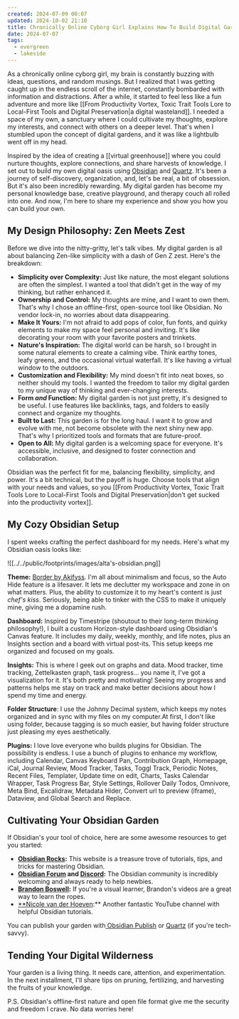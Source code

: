 ```yaml
---
created: 2024-07-09 00:07
updated: 2024-10-02 21:10
title: Chronically Online Cyborg Girl Explains How To Build Digital Garden
date: 2024-07-07
tags:
  - evergreen
  - lakeside
---
```

As a chronically online cyborg girl, my brain is constantly buzzing with ideas, questions, and random musings. But I realized that I was getting caught up in the endless scroll of the internet, constantly bombarded with information and distractions. After a while, it started to feel less like a fun adventure and more like [[From Productivity Vortex, Toxic Trait Tools Lore to Local-First Tools and Digital Preservation|a digital wasteland]]. I needed a space of my own, a sanctuary where I could cultivate my thoughts, explore my interests, and connect with others on a deeper level. That's when I stumbled upon the concept of digital gardens, and it was like a lightbulb went off in my head.

Inspired by the idea of creating a [[virtual greenhouse]] where you could nurture thoughts, explore connections, and share harvests of knowledge. I set out to build my own digital oasis using [Obsidian](https://help.obsidian.md/import/markdown) and [Quartz](https://github.com/jackyzha0/quartz). It's been a journey of self-discovery, organization, and, let's be real, a bit of obsession. But it's also been incredibly rewarding. My digital garden has become my personal knowledge base, creative playground, and therapy couch all rolled into one. And now, I'm here to share my experience and show you how you can build your own.

## My Design Philosophy: Zen Meets Zest

Before we dive into the nitty-gritty, let's talk vibes. My digital garden is all about balancing Zen-like simplicity with a dash of Gen Z zest. Here's the breakdown: 

- **Simplicity over Complexity:** Just like nature, the most elegant solutions are often the simplest. I wanted a tool that didn't get in the way of my thinking, but rather enhanced it. 
- **Ownership and Control:** My thoughts are mine, and I want to own them. That's why I chose an offline-first, open-source tool like Obsidian. No vendor lock-in, no worries about data disappearing. 
- **Make It Yours:** I'm not afraid to add pops of color, fun fonts, and quirky elements to make my space feel personal and inviting. It's like decorating your room with your favorite posters and trinkets. 
- **Nature's Inspiration:** The digital world can be harsh, so I brought in some natural elements to create a calming vibe. Think earthy tones, leafy greens, and the occasional virtual waterfall. It's like having a virtual window to the outdoors. 
- **Customization and Flexibility:** My mind doesn't fit into neat boxes, so neither should my tools. I wanted the freedom to tailor my digital garden to my unique way of thinking and ever-changing interests.
- **Form _and_ Function:** My digital garden is not just pretty, it's designed to be useful. I use features like backlinks, tags, and folders to easily connect and organize my thoughts. 
- **Built to Last:** This garden is for the long haul. I want it to grow and evolve with me, not become obsolete with the next shiny new app. That's why I prioritized tools and formats that are future-proof. 
- **Open to All:** My digital garden is a welcoming space for everyone. It's accessible, inclusive, and designed to foster connection and collaboration.

Obsidian was the perfect fit for me, balancing flexibility, simplicity, and power. It's a bit technical, but the payoff is huge. Choose tools that align with your needs and values, so you [[From Productivity Vortex, Toxic Trait Tools Lore to Local-First Tools and Digital Preservation|don't get sucked into the productivity vortex]].

## My Cozy Obsidian Setup

I spent weeks crafting the perfect dashboard for my needs. Here's what my Obsidian oasis looks like:

![[../../public/footprints/images/alta's-obsidian.png]]

**Theme:** [Border by Akifyss](https://github.com/Akifyss/obsidian-border/blob/main/presets.md). I'm all about minimalism and focus, so the Auto Hide feature is a lifesaver. It lets me declutter my workspace and zone in on what matters. Plus, the ability to customize it to my heart's content is just _chef's kiss_. Seriously, being able to tinker with the CSS to make it uniquely mine, giving me a dopamine rush.  

**Dashboard:** Inspired by Timestripe (shoutout to their long-term thinking philosophy!), I built a custom Horizon-style dashboard using Obsidian's Canvas feature. It includes my daily, weekly, monthly, and life notes, plus an Insights section and a board with virtual post-its. This setup keeps me organized and focused on my goals. 

**Insights:** This is where I geek out on graphs and data. Mood tracker, time tracking, Zettelkasten graph, task progress... you name it, I've got a visualization for it. It's both pretty and motivating! Seeing my progress and patterns helps me stay on track and make better decisions about how I spend my time and energy. 

**Folder Structure**: I use the Johnny Decimal system, which keeps my notes organized and in sync with my files on my computer.At first, I don't like using folder, because tagging is so much easier, but having folder structure just pleasing my eyes aesthetically.  

**Plugins:** I love love everyone who builds plugins for Obsidian. The possibility is endless. I use a bunch of plugins to enhance my workflow, including Calendar, Canvas Keyboard Pan, Contribution Graph, Homepage, iCal, Journal Review, Mood Tracker, Tasks, Toggl Track, Periodic Notes, Recent Files, Templater, Update time on edit, Charts, Tasks Calendar Wrapper, Task Progress Bar, Style Settings, Rollover Daily Todos, Omnivore, Meta Bind, Excalidraw, Metadata Hider, Convert url to preview (iframe), Dataview, and Global Search and Replace.

## Cultivating Your Obsidian Garden

If Obsidian's your tool of choice, here are some awesome resources to get you started:

- **[Obsidian Rocks](https://obsidian.rocks/):** This website is a treasure trove of tutorials, tips, and tricks for mastering Obsidian.
- **[Obsidian Forum](https://forum.obsidian.md/) and [Discord](https://discord.gg/obsidianmd):** The Obsidian community is incredibly welcoming and always ready to help newbies.
- **[Brandon Boswell](https://www.youtube.com/@BrandonKBoswell):** If you're a visual learner, Brandon's videos are a great way to learn the ropes.
- [**Nicole van der Hoeven](https://www.youtube.com/@nicolevdh):** Another fantastic YouTube channel with helpful Obsidian tutorials.

You can publish your garden with[ Obsidian Publish](https://obsidian.md/publish) or [Quartz](https://quartz.jzhao.xyz/) (if you're tech-savvy).

## Tending Your Digital Wilderness

Your garden is a living thing. It needs care, attention, and experimentation. In the next installment, I'll share tips on pruning, fertilizing, and harvesting the fruits of your knowledge.

P.S. Obsidian's offline-first nature and open file format give me the security and freedom I crave. No data worries here!